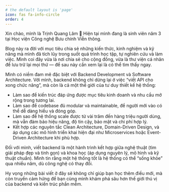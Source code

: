 ```yaml
---
# the default layout is 'page'
icon: fas fa-info-circle
order: 4
---
```


Xin chào, mình là Trịnh Quang Lâm 👋
Hiện tại mình đang là sinh viên năm 3 tại Học viện Công nghệ Bưu chính Viễn thông.

Blog này ra đời với mục tiêu chia sẻ những kiến thức, kinh nghiệm và kỹ năng mà mình đã tích lũy trong suốt quá trình học tập, tự nghiên cứu và làm việc. Mình coi đây vừa là nơi chia sẻ cho cộng đồng, vừa là thư viện cá nhân để lưu trữ lại mọi thứ — để sau này cần xem lại là có thể tìm thấy ngay.

Mình có niềm đam mê đặc biệt với Backend Development và Software Architecture. Với mình, backend không chỉ dừng lại ở việc “viết API cho xong chức năng”, mà còn là cả một thế giới của tư duy thiết kế hệ thống:

- Làm sao để kiến trúc đáp ứng được mục tiêu kinh doanh và nhu cầu mở rộng trong tương lai.
- Làm sao để codebase đủ modular và maintainable, để người mới vào có thể dễ dàng hiểu và đóng góp.
- Làm sao để hệ thống scale được từ vài trăm đến hàng triệu người dùng, mà vẫn đảm bảo hiệu năng, độ tin cậy, bảo mật và chi phí hợp lý.
- Kết hợp các nguyên tắc Clean Architecture, Domain-Driven Design, và áp dụng các mô hình triển khai hiện đại như Microservices hoặc Event-Driven Architecture khi phù hợp.

Đối với mình, viết backend là một hành trình kết hợp giữa nghệ thuật (tìm giải pháp đẹp và tinh gọn) và khoa học (áp dụng nguyên lý, mô hình và kỹ thuật chuẩn). Mình tin rằng một hệ thống tốt là hệ thống có thể “sống khỏe” qua nhiều năm, dù công nghệ có thay đổi.

Hy vọng những bài viết ở đây sẽ không chỉ giúp bạn học thêm điều mới, mà còn truyền cảm hứng để bạn cùng mình khám phá sâu hơn thế giới thú vị của backend và kiến trúc phần mềm.
